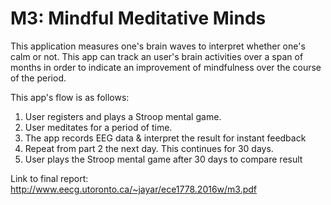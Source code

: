 # M3: Mindful Meditative Minds

This application measures one's brain waves to interpret whether one's calm or not. 
This app can track an user's brain activities over a span of months in order to indicate an improvement of mindfulness over the course of the period.

This app's flow is as follows:
1. User registers and plays a Stroop mental game.
2. User meditates for a period of time.
3. The app records EEG data & interpret the result for instant feedback
4. Repeat from part 2 the next day. This continues for 30 days.
5. User plays the Stroop mental game after 30 days to compare result

Link to final report: http://www.eecg.utoronto.ca/~jayar/ece1778.2016w/m3.pdf
